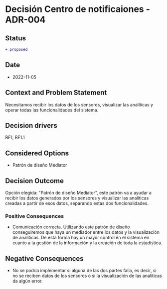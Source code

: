 # Decisión Centro de notificaiones - ADR-004
## Status

```diff
+ proposed
```

## Date

* 2022-11-05

## Context and Problem Statement

Necesitamos recibir los datos de los sensores, visualizar las analíticas y operar todas las funcionalidades del sistema. 

## Decision drivers

RF1, RF1.1

## Considered Options

* Patrón de diseño Mediator

## Decision Outcome

Opción elegida: "Patrón de diseño Mediator", este patrón va a ayudar a recibir los datos generados por los sensores y visualizar las analíticas creadas a partir de esos datos, separando estas dos funcionalidades.

### Positive Consequences

* Comunicación correcta. Utilizando este patrón de diseño conseguiremos que haya un mediador entre los datos y la visualización de analíticas. De esta forma hay un mayor control en el sistema en cuanto a la gestión de la información y la creación de toda la estadística. 

## Negative Consequences

* No se podría implementar si alguna de las dos partes falla, es decir, si no se reciben datos de los sensores o si la visualización de las analíticas da algún error.
